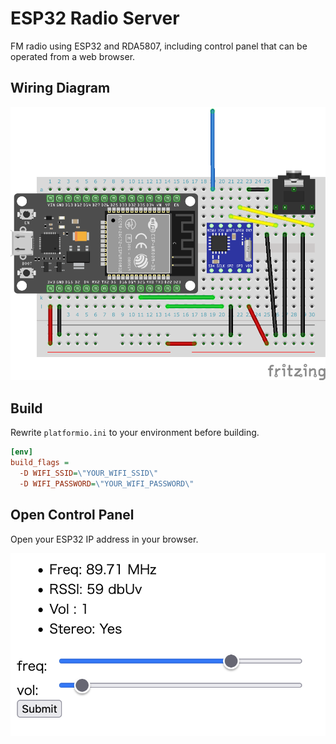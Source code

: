 # ESP32 Radio Server

FM radio using ESP32 and RDA5807, including control panel that can be operated from a web browser.

## Wiring Diagram

![wiring-diagram](./wiring-diagram.png)

## Build

Rewrite `platformio.ini` to your environment before building.

```ini
[env]
build_flags =
  -D WIFI_SSID=\"YOUR_WIFI_SSID\"
  -D WIFI_PASSWORD=\"YOUR_WIFI_PASSWORD\"
```

## Open Control Panel

Open your ESP32 IP address in your browser.

![control panel](./control-panel.png)
